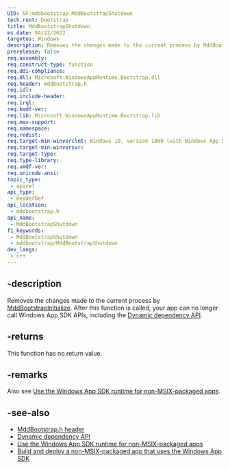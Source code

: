 ```yaml
---
UID: NF:mddbootstrap.MddBootstrapShutdown
tech.root: bootstrap
title: MddBootstrapShutdown
ms.date: 04/22/2022
targetos: Windows
description: Removes the changes made to the current process by MddBootstrapInitialize. After this function is called, your app can no longer call Windows App SDK APIs.
prerelease: false
req.assembly: 
req.construct-type: function
req.ddi-compliance: 
req.dll: Microsoft.WindowsAppRuntime.Bootstrap.dll
req.header: mddbootstrap.h
req.idl: 
req.include-header: 
req.irql: 
req.kmdf-ver: 
req.lib: Microsoft.WindowsAppRuntime.Bootstrap.lib
req.max-support: 
req.namespace: 
req.redist: 
req.target-min-winverclnt: Windows 10, version 1809 (with Windows App SDK 1.0 Preview 1 or later)
req.target-min-winversvr: 
req.target-type: 
req.type-library: 
req.umdf-ver: 
req.unicode-ansi: 
topic_type:
 - apiref
api_type:
 - HeaderDef
api_location:
 - mddbootstrap.h
api_name:
 - MddBootstrapShutdown
f1_keywords:
 - MddBootstrapShutdown
 - mddbootstrap/MddBootstrapShutdown
dev_langs:
 - c++
---
```


## -description

Removes the changes made to the current process by [MddBootstrapInitialize](nf-mddbootstrap-mddbootstrapinitialize.md). After this function is called, your app can no longer call Windows App SDK APIs, including the [Dynamic dependency API](../_dynamicdependency/index.md).

## -returns

This function has no return value.

## -remarks

Also see [Use the Windows App SDK runtime for non-MSIX-packaged apps](/windows/apps/windows-app-sdk/use-windows-app-sdk-run-time).

## -see-also

* [MddBootstrap.h header](/windows/windows-app-sdk/api/win32/mddbootstrap/)
* [Dynamic dependency API](../_dynamicdependency/index.md)
* [Use the Windows App SDK runtime for non-MSIX-packaged apps](/windows/apps/windows-app-sdk/use-windows-app-sdk-run-time)
* [Build and deploy a non-MSIX-packaged app that uses the Windows App SDK](/windows/apps/windows-app-sdk/tutorial-unpackaged-deployment)